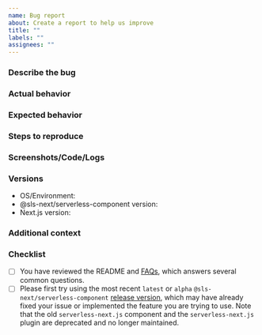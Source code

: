 ```yaml
---
name: Bug report
about: Create a report to help us improve
title: ""
labels: ""
assignees: ""
---
```


<!-- Thank you for submitting a bug report! Please use the below template to help structure your report. -->

### Describe the bug
<!-- A clear and concise description of what the bug is. -->

### Actual behavior
<!-- A clear and concise description of what actually happened. -->

### Expected behavior
<!-- A clear and concise description of what you expected to happen. -->

### Steps to reproduce
<!-- Add steps to reproduce the actual behavior. -->

### Screenshots/Code/Logs
<!-- If applicable, add screenshots or a minimal repro (e.g code or configuration snippet or repository) to help explain your problem. If you have a runtime issue from Lambda/CloudFront, please check CloudWatch logs (note that Lambda@Edge logs are in a region closest to where you access CloudFront - NOT necessarily in `us-east-1` where the original Lambda is created) and post any logs or stacktraces if possible. See here for how to check logs: https://docs.aws.amazon.com/AmazonCloudFront/latest/DeveloperGuide/lambda-edge-testing-debugging.html#lambda-edge-identifying-function-errors. If you have a build or deploy issue, please run with serverless --debug and post the logs. Please also post your serverless.yml. -->

### Versions
<!-- Please add your OS and @sls-next/serverless-component and Next.js versions below. Note that only the last two minor versions of Next.js are tested/officially supported -->

- OS/Environment:
- @sls-next/serverless-component version:
- Next.js version:

### Additional context
<!-- Add any other context about the problem here. -->

### Checklist
<!-- Please review the following checklist before submitting the issue. -->

- [ ] You have reviewed the README and [FAQs](https://github.com/serverless-nextjs/serverless-next.js#faq), which answers several common questions.
- [ ] Please first try using the most recent `latest` or `alpha` `@sls-next/serverless-component` [release version](https://github.com/serverless-nextjs/serverless-next.js/releases), which may have already fixed your issue or implemented the feature you are trying to use. Note that the old `serverless-next.js` component and the `serverless-next.js` plugin are deprecated and no longer maintained.
